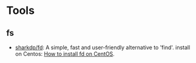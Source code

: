 # Tools

## fs
* [sharkdp/fd](https://github.com/sharkdp/fd): A simple, fast and user-friendly alternative to 'find'. install on Centos: [How to install fd on CentOS](https://enting.org/how-to-install-fd-on-centos/).